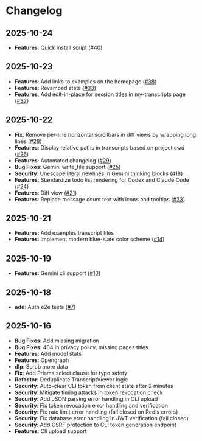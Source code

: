 # Changelog

## 2025-10-24

- **Features**: Quick install script ([#40](https://github.com/yoavf/ai-sessions/pull/40))

## 2025-10-23

- **Features**: Add links to examples on the homepage ([#38](https://github.com/yoavf/ai-sessions/pull/38))
- **Features**: Revamped stats ([#33](https://github.com/yoavf/ai-sessions/pull/33))
- **Features**: Add edit-in-place for session titles in my-transcripts page ([#32](https://github.com/yoavf/ai-sessions/pull/32))

## 2025-10-22

- **Fix**: Remove per-line horizontal scrollbars in diff views by wrapping long lines ([#28](https://github.com/yoavf/ai-sessions/pull/28))
- **Features**: Display relative paths in transcripts based on project cwd ([#26](https://github.com/yoavf/ai-sessions/pull/26))
- **Features**: Automated changelog ([#29](https://github.com/yoavf/ai-sessions/pull/29))
- **Bug Fixes**: Gemini write_file support ([#25](https://github.com/yoavf/ai-sessions/pull/25))
- **Security**: Unescape literal newlines in Gemini thinking blocks ([#18](https://github.com/yoavf/ai-sessions/pull/18))
- **Features**: Standardize todo list rendering for Codex and Claude Code ([#24](https://github.com/yoavf/ai-sessions/pull/24))
- **Features**: Diff view ([#21](https://github.com/yoavf/ai-sessions/pull/21))
- **Features**: Replace message count text with icons and tooltips ([#23](https://github.com/yoavf/ai-sessions/pull/23))

## 2025-10-21

- **Features**: Add examples transcript files
- **Features**: Implement modern blue-slate color scheme ([#14](https://github.com/yoavf/ai-sessions/pull/14))

## 2025-10-19

- **Features**: Gemini cli support ([#10](https://github.com/yoavf/ai-sessions/pull/10))

## 2025-10-18

- **add**: Auth e2e tests ([#7](https://github.com/yoavf/ai-sessions/pull/7))

## 2025-10-16

- **Bug Fixes**: Add missing migration
- **Bug Fixes**: 404 in privacy policy, missing pages titles
- **Features**: Add model stats
- **Features**: Opengraph
- **dlp**: Scrub more data
- **Fix**: Add Prisma select clause for type safety
- **Refactor**: Deduplicate TranscriptViewer logic
- **Security**: Auto-clear CLI token from client state after 2 minutes
- **Security**: Mitigate timing attacks in token revocation check
- **Security**: Add JSON parsing error handling in CLI upload
- **Security**: Fix token revocation error handling and verification
- **Security**: Fix rate limit error handling (fail closed on Redis errors)
- **Security**: Fix database error handling in JWT verification (fail closed)
- **Security**: Add CSRF protection to CLI token generation endpoint
- **Features**: Cli upload support
